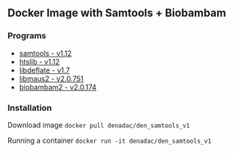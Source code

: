 ## Docker Image with Samtools + Biobambam

### Programs

* [samtools - v1.12](https://github.com/samtools/samtools)
* [htslib - v1.12](https://github.com/samtools/htslib)
* [libdeflate - v1.7](https://github.com/ebiggers/libdeflate)
* [libmaus2 - v2.0.751](https://gitlab.com/german.tischler/libmaus2)
* [biobambam2 - v2.0.174](https://gitlab.com/german.tischler/biobambam2)

### Installation

Download image `docker pull denadac/den_samtools_v1`  

Running a container `docker run -it denadac/den_samtools_v1`

